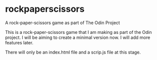 # rockpaperscissors
A rock-paper-scissors game as part of The Odin Project

This is a rock-paper-scissors game that I am making as part of the Odin project. I will be aiming to create a minimal version now. I will add more features later.

There will only be an index.html file and a scrip.js file at this stage.